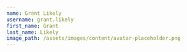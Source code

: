 ```yaml
---
name: Grant Likely
username: grant.likely
first_name: Grant
last_name: Likely
image_path: /assets/images/content/avatar-placeholder.png
---
```

